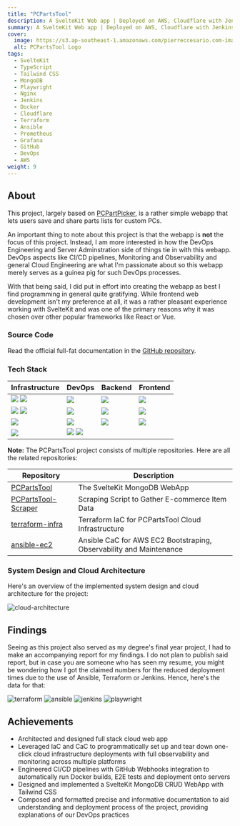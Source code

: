 ```yaml
---
title: "PCPartsTool"
description: A SvelteKit Web app | Deployed on AWS, Cloudflare with Jenkins, Terraform and Ansible
summary: A SvelteKit Web app | Deployed on AWS, Cloudflare with Jenkins, Terraform and Ansible
cover:
  image: https://s3.ap-southeast-1.amazonaws.com/pierreccesario.com-images/projects/pcpartstool/banner.webp
  alt: PCPartsTool Logo
tags:
  - SvelteKit
  - TypeScript
  - Tailwind CSS
  - MongoDB
  - Playwright
  - Nginx
  - Jenkins
  - Docker
  - Cloudflare
  - Terraform
  - Ansible
  - Prometheus
  - Grafana
  - GitHub
  - DevOps
  - AWS
weight: 9
---
```


[aws]: https://img.shields.io/badge/AWS-FF9900?style=for-the-badge&logo=amazonwebservices&logoColor=white
[red-hat]: https://img.shields.io/badge/Red%20Hat-EE0000?style=for-the-badge&logo=redhat&logoColor=white
[terraform]: https://img.shields.io/badge/Terraform-7B42BC?style=for-the-badge&logo=terraform&logoColor=white
[ansible]: https://img.shields.io/badge/Ansible-000000?style=for-the-badge&logo=ansible&logoColor=white
[nginx]: https://img.shields.io/badge/Nginx-009639?style=for-the-badge&logo=nginx&logoColor=white
[cloudflare]: https://img.shields.io/badge/Cloudflare-F38020?style=for-the-badge&logo=Cloudflare&logoColor=white
[jenkins]: https://img.shields.io/badge/Jenkins-D24939?style=for-the-badge&logo=Jenkins&logoColor=white
[playwright]: https://img.shields.io/badge/Playwright-45ba4b?style=for-the-badge&logo=Playwright&logoColor=white
[docker]: https://img.shields.io/badge/Docker-2CA5E0?style=for-the-badge&logo=docker&logoColor=white
[prometheus]: https://img.shields.io/badge/Prometheus-000000?style=for-the-badge&logo=prometheus&labelColor=000000
[grafana]: https://img.shields.io/badge/Grafana-F2F4F9?style=for-the-badge&logo=grafana&logoColor=orange&labelColor=F2F4F9
[mongodb]: https://img.shields.io/badge/MongoDB-4EA94B?style=for-the-badge&logo=mongodb&logoColor=white
[svelte]: https://img.shields.io/badge/Svelte-4A4A55?style=for-the-badge&logo=svelte&logoColor=FF3E00
[sveltekit]: https://img.shields.io/badge/SvelteKit-FF3E00?style=for-the-badge&logo=Svelte&logoColor=white
[typescript]: https://img.shields.io/badge/TypeScript-007ACC?style=for-the-badge&logo=typescript&logoColor=white
[tailwind]: https://img.shields.io/badge/Tailwind_CSS-38B2AC?style=for-the-badge&logo=tailwind-css&logoColor=white
[daisy-ui]: https://img.shields.io/badge/Daisy%20UI-522bbe?style=for-the-badge&logo=daisyui&logoColor=white

## About

This project, largely based on [PCPartPicker](https://pcpartpicker.com), is a rather simple webapp that lets users save and share parts lists for custom PCs.

An important thing to note about this project is that the webapp is **not** the focus of this project. Instead, I am more interested in how the DevOps Engineering and Server Adminstration side of things tie in with this webapp. DevOps aspects like CI/CD pipelines, Monitoring and Observability and general Cloud Engineering are what I'm passionate about so this webapp merely serves as a guinea pig for such DevOps processes.

With that being said, I did put in effort into creating the webapp as best I find programming in general quite gratifying. While frontend web development isn't my preference at all, it was a rather pleasant experience working with SvelteKit and was one of the primary reasons why it was chosen over other popular frameworks like React or Vue.

### Source Code

Read the official full-fat documentation in the [GitHub repository](https://github.com/PScoriae/PCPartsTool).

### Tech Stack

| Infrastructure              | DevOps                       | Backend         | Frontend      |
| --------------------------- | ---------------------------- | --------------- | ------------- |
| ![][aws] ![][red-hat]       | ![][jenkins]                 | ![][mongodb]    | ![][svelte]   |
| ![][terraform] ![][ansible] | ![][playwright]              | ![][sveltekit]  | ![][tailwind] |
| ![][nginx]                  | ![][docker]                  | ![][typescript] | ![][daisy-ui] |
| ![][cloudflare]             | ![][prometheus] ![][grafana] |                 |               |

**Note:** The PCPartsTool project consists of multiple repositories. Here are all the related repositories:

| Repository                                                             | Description                                                         |
| ---------------------------------------------------------------------- | ------------------------------------------------------------------- |
| [PCPartsTool](https://github.com/PScoriae/PCPartsTool)                 | The SvelteKit MongoDB WebApp                                        |
| [PCPartsTool-Scraper](https://github.com/PScoriae/PCPartsTool-Scraper) | Scraping Script to Gather E-commerce Item Data                      |
| [terraform-infra](https://github.com/PScoriae/terraform-infra)         | Terraform IaC for PCPartsTool Cloud Infrastructure                  |
| [ansible-ec2](https://github.com/PScoriae/ansible-ec2)                 | Ansible CaC for AWS EC2 Bootstraping, Observability and Maintenance |

### System Design and Cloud Architecture

Here's an overview of the implemented system design and cloud architecture for the project:

![cloud-architecture](https://s3.ap-southeast-1.amazonaws.com/pierreccesario.com-images/projects/pcpartstool/cloud-arch.webp)

## Findings

Seeing as this project also served as my degree's final year project, I had to make an accompanying report for my findings. I do not plan to publish said report, but in case you are someone who has seen my resume, you might be wondering how I got the claimed numbers for the reduced deployment times due to the use of Ansible, Terraform or Jenkins. Hence, here's the data for that:

![terraform](https://s3.ap-southeast-1.amazonaws.com/pierreccesario.com-images/projects/pcpartstool/terraform.webp)
![ansible](https://s3.ap-southeast-1.amazonaws.com/pierreccesario.com-images/projects/pcpartstool/ansible.webp)
![jenkins](https://s3.ap-southeast-1.amazonaws.com/pierreccesario.com-images/projects/pcpartstool/jenkins.webp)
![playwright](https://s3.ap-southeast-1.amazonaws.com/pierreccesario.com-images/projects/pcpartstool/playwright.webp)

## Achievements

- Architected and designed full stack cloud web app
- Leveraged IaC and CaC to programmatically set up and tear down one-click cloud infrastructure deployments with full observability and monitoring across multiple platforms
- Engineered CI/CD pipelines with GitHub Webhooks integration to automatically run Docker builds, E2E tests and deployment onto servers
- Designed and implemented a SvelteKit MongoDB CRUD WebApp with Tailwind CSS
- Composed and formatted precise and informative documentation to aid understanding and deployment process of the project, providing explanations of our DevOps practices
